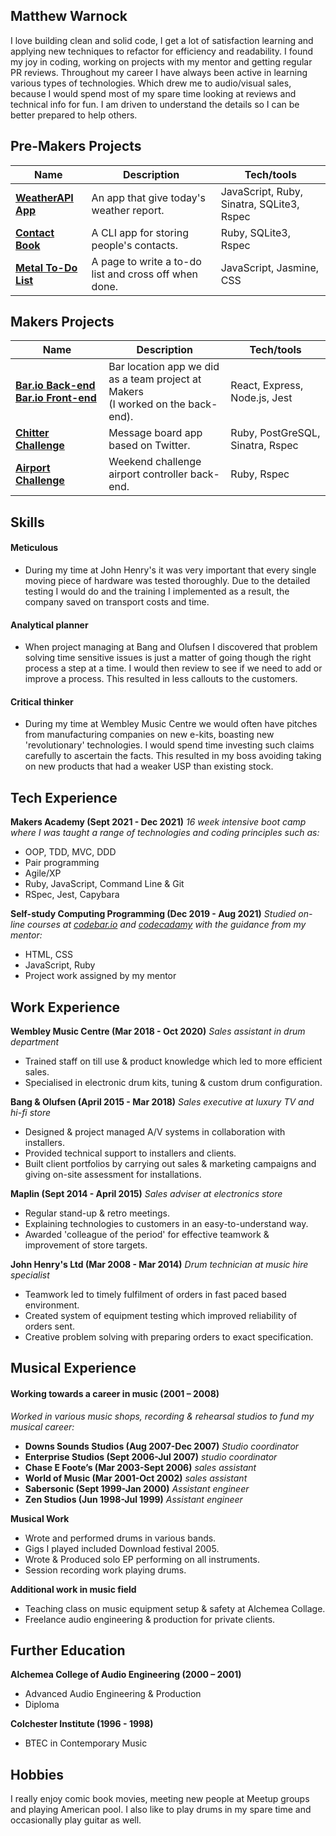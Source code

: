 ## Matthew Warnock

I love building clean and solid code, I get a lot of satisfaction learning and applying new techniques to refactor for efficiency and readability. I found my joy in coding, working on projects with my mentor and getting regular PR reviews. Throughout my career I have always been active in learning various types of technologies. Which drew me to audio/visual sales, because I would spend most of my spare time looking at reviews and technical info for fun. I am driven to understand the details so I can be better prepared to help others.

## Pre-Makers Projects

| Name                         | Description       | Tech/tools        |
| ---------------------------- | ----------------- | ----------------- |
| **[WeatherAPI App](https://github.com/Matt-Warnock/weatherAPI_app)** | An app that give today's weather report. | JavaScript, Ruby, Sinatra, SQLite3, Rspec |
| **[Contact Book](https://github.com/Matt-Warnock/contact-book)** | A CLI app for storing people's contacts. | Ruby, SQLite3, Rspec |
| **[Metal To-Do List](https://github.com/Matt-Warnock/to_do_list)** | A page to write a to-do list and cross off when done. | JavaScript, Jasmine, CSS |


## Makers Projects

| Name                         | Description       | Tech/tools        |
| ---------------------------- | ----------------- | ----------------- |
| **[Bar.io Back-end](https://github.com/Matt-Warnock/barrio-backend) [Bar.io  Front-end](https://github.com/Matt-Warnock/barrio-frontend)** | Bar location app we did as a team project at Makers<br/>(I worked on the back-end). | React, Express, Node.js, Jest |
| **[Chitter Challenge](https://github.com/Matt-Warnock/chitter-challenge)** | Message board app based on Twitter. | Ruby, PostGreSQL, Sinatra, Rspec |
| **[Airport Challenge](https://github.com/Matt-Warnock/airport_challenge)** | Weekend challenge airport controller back-end. | Ruby, Rspec |



## Skills

#### Meticulous

- During my time at John Henry's it was very important that every single moving piece of hardware was tested thoroughly. Due to the detailed testing I would do and the training I implemented as a result, the company saved on transport costs and time.

#### Analytical planner

- When project managing at Bang and Olufsen I discovered that problem solving time sensitive issues is just a matter of going though the right process a step at a time. I would then review to see if we need to add or improve a process. This resulted in less callouts to the customers.

#### Critical thinker

- During my time at Wembley Music Centre we would often have pitches from manufacturing companies on new e-kits, boasting new 'revolutionary' technologies.
I would spend time investing such claims carefully to ascertain the facts. This resulted in my boss avoiding taking on new products that had a weaker USP than existing stock.

## Tech Experience

**Makers Academy (Sept 2021 - Dec 2021)**
_16 week intensive boot camp where I was taught a range of technologies and coding principles such as:_

- OOP, TDD, MVC, DDD
- Pair programming
- Agile/XP
- Ruby, JavaScript, Command Line & Git
- RSpec, Jest, Capybara

**Self-study Computing Programming (Dec 2019 - Aug 2021)**
_Studied on-line courses at [codebar.io](http://tutorials.codebar.io/) and [codecadamy](https://www.codecademy.com/profiles/drflamerock) with the guidance from my mentor:_

- HTML, CSS
- JavaScript, Ruby
- Project work assigned by my mentor

## Work Experience

**Wembley Music Centre (Mar 2018 - Oct 2020)**
_Sales assistant in drum department_

- Trained staff on till use & product knowledge which led to more efficient sales.
- Specialised in electronic drum kits, tuning & custom drum configuration.

**Bang & Olufsen (April 2015 - Mar 2018)**
_Sales executive at luxury TV and hi-fi store_

- Designed & project managed A/V systems in collaboration with installers.
- Provided technical support to installers and clients.
- Built client portfolios by carrying out sales & marketing campaigns and giving on-site assessment for installations.

**Maplin (Sept 2014 - April 2015)**
_Sales adviser at electronics store_

- Regular stand-up & retro meetings.
- Explaining technologies to customers in an easy-to-understand way.
- Awarded 'colleague of the period' for effective teamwork & improvement of store targets.

**John Henry's Ltd (Mar 2008 - Mar 2014)**
_Drum technician at music hire specialist_

- Teamwork led to timely fulfilment of orders in fast paced based environment.
- Created system of equipment testing which improved reliability of orders sent.
- Creative problem solving with preparing orders to exact specification.

## Musical Experience
#### Working towards a career in music (2001 – 2008)
_Worked in various music shops, recording & rehearsal studios to fund my musical career:_

- **Downs Sounds Studios (Aug 2007-Dec 2007)**
_Studio coordinator_
- **Enterprise Studios (Sept 2006-Jul 2007)**
_studio coordinator_
- **Chase E Foote’s (Mar 2003-Sept 2006)**
_sales assistant_
- **World of Music (Mar 2001-Oct 2002)**
_sales assistant_
- **Sabersonic (Sept 1999-Jan 2000)**
_Assistant engineer_
- **Zen Studios (Jun 1998-Jul 1999)**
_Assistant engineer_

**Musical Work**
- Wrote and performed drums in various bands.
- Gigs I played included Download festival 2005.
- Wrote & Produced solo EP performing on all instruments.
- Session recording work playing drums.

**Additional work in music field**

- Teaching class on music equipment setup & safety at Alchemea Collage.
- Freelance audio engineering & production for private clients.

## Further Education

**Alchemea College of Audio Engineering (2000 – 2001)**

- Advanced Audio Engineering & Production
- Diploma

**Colchester Institute (1996 - 1998)**

- BTEC in Contemporary Music

## Hobbies

I really enjoy comic book movies, meeting new people at Meetup groups and playing American pool. I also like to play drums in my spare time and occasionally play guitar as well.

